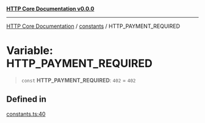 [**HTTP Core Documentation v0.0.0**](../../README.md)

***

[HTTP Core Documentation](../../modules.md) / [constants](../README.md) / HTTP\_PAYMENT\_REQUIRED

# Variable: HTTP\_PAYMENT\_REQUIRED

> `const` **HTTP\_PAYMENT\_REQUIRED**: `402` = `402`

## Defined in

[constants.ts:40](https://github.com/stonemjs/http-core/blob/89981cacc9858cf786fba9df03b328b6b56a5b75/src/constants.ts#L40)
